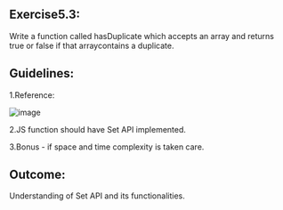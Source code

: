 <h2>Exercise5.3:</h2>

Write a function called hasDuplicate which accepts an array and returns true or false if that arraycontains a duplicate.

<h2>Guidelines:</h2>

1.Reference:

![image](https://user-images.githubusercontent.com/46132450/219291864-b45712df-75f6-416f-897b-3f9742f1739c.png)

2.JS function should have Set API implemented.

3.Bonus - if space and time complexity is taken care.

<h2>Outcome:</h2>

Understanding of Set API and its functionalities.
